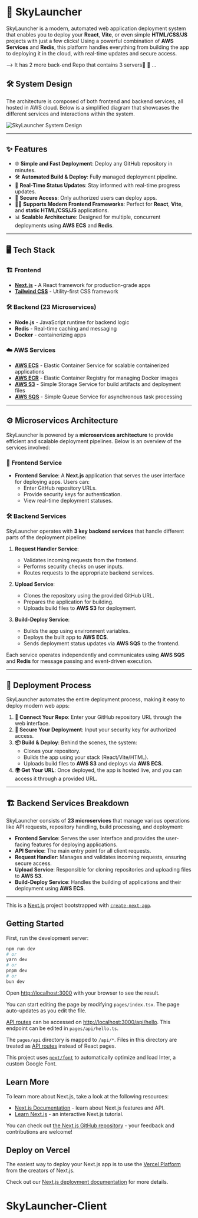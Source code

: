 # 🚀 SkyLauncher

SkyLauncher is a modern, automated web application deployment system that enables you to deploy your **React**, **Vite**, or even simple **HTML/CSS/JS** projects with just a few clicks! Using a powerful combination of **AWS Services** and **Redis**, this platform handles everything from building the app to deploying it in the cloud, with real-time updates and secure access. 

 --> It has 2 more back-end Repo that contains 3 servers🚀 🚀 ...

## 🛠️ System Design

The architecture is composed of both frontend and backend services, all hosted in AWS cloud. Below is a simplified diagram that showcases the different services and interactions within the system.



![SkyLauncher System Design](/system-design.png) <!-- Be sure to upload the system design image to your repo -->

---

## ✨ Features

- 🌐 **Simple and Fast Deployment**: Deploy any GitHub repository in minutes.
- 🛠️ **Automated Build & Deploy**: Fully managed deployment pipeline.
- 📡 **Real-Time Status Updates**: Stay informed with real-time progress updates.
- 🔐 **Secure Access**: Only authorized users can deploy apps.
- 🧑‍💻 **Supports Modern Frontend Frameworks**: Perfect for **React**, **Vite**, and **static HTML/CSS/JS** applications.
- 📊 **Scalable Architecture**: Designed for multiple, concurrent deployments using **AWS ECS** and **Redis**.

---

## 🖥️ Tech Stack

### 🏗️ Frontend
- **[Next.js](https://nextjs.org)** - A React framework for production-grade apps
- **[Tailwind CSS](https://tailwindcss.com)** - Utility-first CSS framework

### 🛠️ Backend (23 Microservices)
- **Node.js** - JavaScript runtime for backend logic
- **Redis** - Real-time caching and messaging
- **Docker** -  containerizing apps

### ☁️ AWS Services
- **[AWS ECS](https://aws.amazon.com/ecs/)** - Elastic Container Service for scalable containerized applications
- **[AWS ECR](https://aws.amazon.com/ecr/)** - Elastic Container Registry for managing Docker images
- **[AWS S3](https://aws.amazon.com/s3/)** - Simple Storage Service for build artifacts and deployment files
- **[AWS SQS](https://aws.amazon.com/sqs/)** - Simple Queue Service for asynchronous task processing

---

## ⚙️ Microservices Architecture

SkyLauncher is powered by a **microservices architecture** to provide efficient and scalable deployment pipelines. Below is an overview of the services involved:

### 🔄 Frontend Service

- **Frontend Service**: A **Next.js** application that serves the user interface for deploying apps. Users can:
  - Enter GitHub repository URLs.
  - Provide security keys for authentication.
  - View real-time deployment statuses.

### 🛠️ Backend Services

SkyLauncher operates with **3 key backend services** that handle different parts of the deployment pipeline:

1. **Request Handler Service**: 
   - Validates incoming requests from the frontend.
   - Performs security checks on user inputs.
   - Routes requests to the appropriate backend services.

2. **Upload Service**: 
   - Clones the repository using the provided GitHub URL.
   - Prepares the application for building.
   - Uploads build files to **AWS S3** for deployment.

3. **Build-Deploy Service**: 
   - Builds the app using environment variables.
   - Deploys the built app to **AWS ECS**.
   - Sends deployment status updates via **AWS SQS** to the frontend.

Each service operates independently and communicates using **AWS SQS** and **Redis** for message passing and event-driven execution.

---

## 🚀 Deployment Process

SkyLauncher automates the entire deployment process, making it easy to deploy modern web apps:

1. **🔗 Connect Your Repo**: Enter your GitHub repository URL through the web interface.
2. **🔐 Secure Your Deployment**: Input your security key for authorized access.
3. **📦 Build & Deploy**: Behind the scenes, the system:
   - Clones your repository.
   - Builds the app using your stack (React/Vite/HTML).
   - Uploads build files to **AWS S3** and deploys via **AWS ECS**.
4. **🌍 Get Your URL**: Once deployed, the app is hosted live, and you can access it through a provided URL.

---

## 🏗️ Backend Services Breakdown

SkyLauncher consists of **23 microservices** that manage various operations like API requests, repository handling, build processing, and deployment:

- **Frontend Service**: Serves the user interface and provides the user-facing features for deploying applications.
- **API Service**: The main entry point for all client requests.
- **Request Handler**: Manages and validates incoming requests, ensuring secure access.
- **Upload Service**: Responsible for cloning repositories and uploading files to **AWS S3**.
- **Build-Deploy Service**: Handles the building of applications and their deployment using **AWS ECS**.

---




This is a [Next.js](https://nextjs.org/) project bootstrapped with [`create-next-app`](https://github.com/vercel/next.js/tree/canary/packages/create-next-app).

## Getting Started

First, run the development server:

```bash
npm run dev
# or
yarn dev
# or
pnpm dev
# or
bun dev
```

Open [http://localhost:3000](http://localhost:3000) with your browser to see the result.

You can start editing the page by modifying `pages/index.tsx`. The page auto-updates as you edit the file.

[API routes](https://nextjs.org/docs/api-routes/introduction) can be accessed on [http://localhost:3000/api/hello](http://localhost:3000/api/hello). This endpoint can be edited in `pages/api/hello.ts`.

The `pages/api` directory is mapped to `/api/*`. Files in this directory are treated as [API routes](https://nextjs.org/docs/api-routes/introduction) instead of React pages.

This project uses [`next/font`](https://nextjs.org/docs/basic-features/font-optimization) to automatically optimize and load Inter, a custom Google Font.

## Learn More

To learn more about Next.js, take a look at the following resources:

- [Next.js Documentation](https://nextjs.org/docs) - learn about Next.js features and API.
- [Learn Next.js](https://nextjs.org/learn) - an interactive Next.js tutorial.

You can check out [the Next.js GitHub repository](https://github.com/vercel/next.js/) - your feedback and contributions are welcome!

## Deploy on Vercel

The easiest way to deploy your Next.js app is to use the [Vercel Platform](https://vercel.com/new?utm_medium=default-template&filter=next.js&utm_source=create-next-app&utm_campaign=create-next-app-readme) from the creators of Next.js.

Check out our [Next.js deployment documentation](https://nextjs.org/docs/deployment) for more details.
# SkyLauncher-Client
